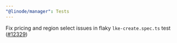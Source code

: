 ```yaml
---
"@linode/manager": Tests
---
```


Fix pricing and region select issues in flaky `lke-create.spec.ts` test ([#12329](https://github.com/linode/manager/pull/12329))
